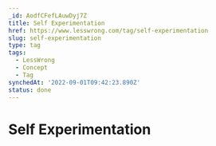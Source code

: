 ```yaml
---
_id: AodfCFefLAuwDyj7Z
title: Self Experimentation
href: https://www.lesswrong.com/tag/self-experimentation
slug: self-experimentation
type: tag
tags:
  - LessWrong
  - Concept
  - Tag
synchedAt: '2022-09-01T09:42:23.890Z'
status: done
---
```


# Self Experimentation
